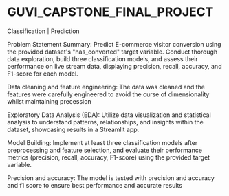 # GUVI_CAPSTONE_FINAL_PROJECT
Classification | Prediction

Problem Statement Summary:
   Predict E-commerce visitor conversion using the provided dataset's "has_converted" target variable. Conduct thorough data exploration, build three classification models, and assess their performance on live stream data, displaying precision, recall, accuracy, and F1-score for each model.

Data cleaning and feature engineering:
    The data was cleaned and the features were carefully engineered to avoid the curse of dimensionality whilst maintaining precession

Exploratory Data Analysis (EDA):
    Utilize data visualization and statistical analysis to understand patterns, relationships, and insights within the dataset, showcasing results in a Streamlit app.

Model Building:
    Implement at least three classification models after preprocessing and feature selection, and evaluate their performance metrics (precision, recall, accuracy, F1-score) using the provided target variable.

Precision and accuracy:
    The model is tested with precision and accuracy and f1 score to ensure best performance and accurate results
